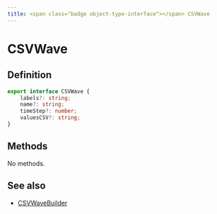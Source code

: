 ```yaml
---
title: <span class="badge object-type-interface"></span> CSVWave
---
```

# <span class="badge object-type-interface"></span> CSVWave

## Definition

```typescript
export interface CSVWave {
	labels?: string;
	name?: string;
	timeStep?: number;
	valuesCSV?: string;
}

```
## Methods

No methods.
## See also

 * <span class="badge builder"></span> [CSVWaveBuilder](./builder-CSVWaveBuilder.md)
